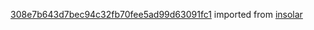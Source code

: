 [308e7b643d7bec94c32fb70fee5ad99d63091fc1](https://github.com/insolar/insolar/commit/308e7b643d7bec94c32fb70fee5ad99d63091fc1) imported from [insolar](https://github.com/insolar/insolar)
